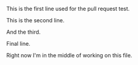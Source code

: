 This is the first line used for the pull request test.

This is the second line.

And the third.

Final line.

Right now I'm in the middle of working on this file.
